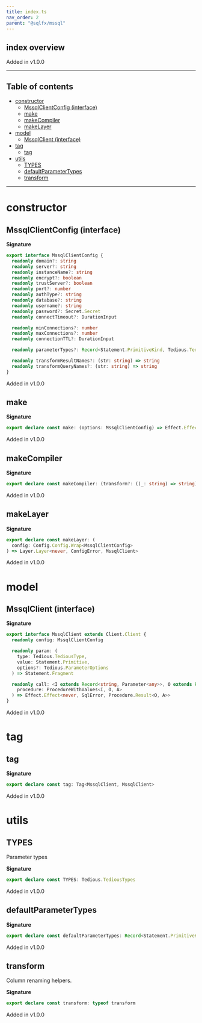 ```yaml
---
title: index.ts
nav_order: 2
parent: "@sqlfx/mssql"
---
```


## index overview

Added in v1.0.0

---

<h2 class="text-delta">Table of contents</h2>

- [constructor](#constructor)
  - [MssqlClientConfig (interface)](#mssqlclientconfig-interface)
  - [make](#make)
  - [makeCompiler](#makecompiler)
  - [makeLayer](#makelayer)
- [model](#model)
  - [MssqlClient (interface)](#mssqlclient-interface)
- [tag](#tag)
  - [tag](#tag-1)
- [utils](#utils)
  - [TYPES](#types)
  - [defaultParameterTypes](#defaultparametertypes)
  - [transform](#transform)

---

# constructor

## MssqlClientConfig (interface)

**Signature**

```ts
export interface MssqlClientConfig {
  readonly domain?: string
  readonly server?: string
  readonly instanceName?: string
  readonly encrypt?: boolean
  readonly trustServer?: boolean
  readonly port?: number
  readonly authType?: string
  readonly database?: string
  readonly username?: string
  readonly password?: Secret.Secret
  readonly connectTimeout?: DurationInput

  readonly minConnections?: number
  readonly maxConnections?: number
  readonly connectionTTL?: DurationInput

  readonly parameterTypes?: Record<Statement.PrimitiveKind, Tedious.TediousType>

  readonly transformResultNames?: (str: string) => string
  readonly transformQueryNames?: (str: string) => string
}
```

Added in v1.0.0

## make

**Signature**

```ts
export declare const make: (options: MssqlClientConfig) => Effect.Effect<Scope, never, MssqlClient>
```

Added in v1.0.0

## makeCompiler

**Signature**

```ts
export declare const makeCompiler: (transform?: ((_: string) => string) | undefined) => Statement.Compiler
```

Added in v1.0.0

## makeLayer

**Signature**

```ts
export declare const makeLayer: (
  config: Config.Config.Wrap<MssqlClientConfig>
) => Layer.Layer<never, ConfigError, MssqlClient>
```

Added in v1.0.0

# model

## MssqlClient (interface)

**Signature**

```ts
export interface MssqlClient extends Client.Client {
  readonly config: MssqlClientConfig

  readonly param: (
    type: Tedious.TediousType,
    value: Statement.Primitive,
    options?: Tedious.ParameterOptions
  ) => Statement.Fragment

  readonly call: <I extends Record<string, Parameter<any>>, O extends Record<string, Parameter<any>>, A extends object>(
    procedure: ProcedureWithValues<I, O, A>
  ) => Effect.Effect<never, SqlError, Procedure.Result<O, A>>
}
```

Added in v1.0.0

# tag

## tag

**Signature**

```ts
export declare const tag: Tag<MssqlClient, MssqlClient>
```

Added in v1.0.0

# utils

## TYPES

Parameter types

**Signature**

```ts
export declare const TYPES: Tedious.TediousTypes
```

Added in v1.0.0

## defaultParameterTypes

**Signature**

```ts
export declare const defaultParameterTypes: Record<Statement.PrimitiveKind, Tedious.TediousType>
```

Added in v1.0.0

## transform

Column renaming helpers.

**Signature**

```ts
export declare const transform: typeof transform
```

Added in v1.0.0
